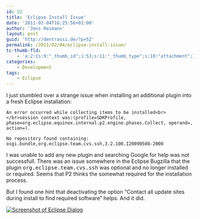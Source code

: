 ```yaml
---
id: 52
title: 'Eclipse Install Issue'
date: '2011-02-04T16:25:56+01:00'
author: 'Jens Reimann'
layout: post
guid: 'http://dentrassi.de/?p=52'
permalink: /2011/02/04/eclipse-install-issue/
tc-thumb-fld:
    - 'a:2:{s:9:"_thumb_id";i:53;s:11:"_thumb_type";s:10:"attachment";}'
categories:
    - Development
tags:
    - Eclipse
---
```


I just stumbled over a strange issue when installing an additional plugin into a fresh Eclipse installation:

```
An error occurred while collecting items to be installed<br></br>session context was:(profile=SDKProfile, phase=org.eclipse.equinox.internal.p2.engine.phases.Collect, operand=, action=).

No repository found containing: osgi.bundle,org.eclipse.team.cvs.ssh,3.2.100.I20090508-2000
```  

I was unable to add any new plugin and searching Google for help was not successfull. There was an issue somewhere in the Eclipse Bugzilla that the plugin <tt>org.eclipse.team.cvs.ssh</tt> was optional and no longer installed or required. Seems that P2 thinks the somewhat required for the installation process.

<!-- more -->

But I found one hint that deactivating the option “Contact all update sites during install to find required software” helps. And it did.

[![Screenshot of Eclipse Dialog](http://dentrassi.de/wp-content/uploads/other_repos.png "other_repos")](http://dentrassi.de/wp-content/uploads/other_repos.png)
